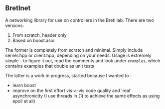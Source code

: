 ## Bretlnet

A networking library for use on controllers in the Bretl lab. There are two
versions:  

1. From scratch, header only  
2. Based on boost.asio  

The former is completely from scratch and minimal. Simply include server.hpp or
client.hpp, depending on your needs. Usage is extremely simple - to figure it
out, read the comments and look under `examples`, which contains examples that
double as unit tests

The latter is a work in progress, started because I wanted to - 

* learn boost
* improve on the first effort vis-a-vis code quality and 'real' asynchronicity
  (I use threads in (1) to achieve the same effects as using epoll et all)
